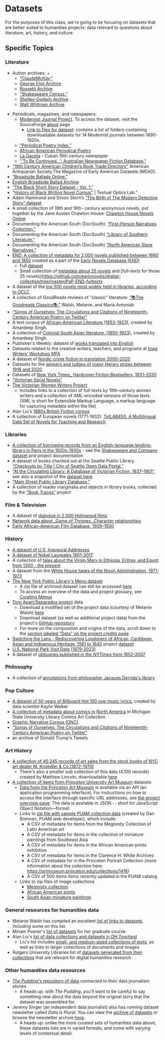# Datasets 

For the purposes of this class, we're going to be focusing on datasets that are better suited to humanities projects: data relevant to questions about literature, art, history, and culture. 



## Specific Topics

### Literature
+  Author archives:
	+  
	+  ["ClaudeMcKay,"](https://github.com/amardeepmsingh/ClaudeMcKay/blob/8e7df637f845ddb8c658e45ef6c9fe8e26ac138e/claude-mckay-constab-ballads-light-tei.xml)
	+  [George Eliot Archive](https://georgeeliotarchive.org)
	+ [Rossetti Archive](http://www.rossettiarchive.org/) 
	+ [“Shakespeare Census.”](https://shakespearecensus.org/)
	+ [Shelley-Godwin Archive](https://github.com/umd-mith/sga)
	+ [Walt Whitman Archive](https://whitmanarchive.org/)
- Periodicals, magazines, and newspapers:
    - [Modernist Journal Project](https://modjourn.org/). To access the dataset, visit the SourceForge [about](https://sourceforge.net/projects/mjplab/) page
        - [Link to files for dataset](https://sourceforge.net/projects/mjplab/files/): contains a list of folders containing downloadable datasets for 14 Modernist journals between 1890-1920s.
    - [“Periodical Poetry Index.”](https://www.periodicalpoetry.org/index.htm)
    - [African American Periodical Poetry](https://www.responsible-datasets-in-context.com/posts/african-american-periodical-poetry/aa-periodical-poetry.html)
    -  [La Gaceta](https://github.com/UMiamiLibraries/collections-as-data) - Cuban 19th century newspaper
    -  ["‘To Be Continued...’: Australian Newspaper Fiction Database.”](https://cdhrdatasys.anu.edu.au/anfd/web/index.php?r=trove/search)
-  [“19th Century American Children’s Book Trade Directory"](https://repository.upenn.edu/mead/28) American Antiquarian Society.The Magazine of Early American Datasets (MEAD).
-  [“Broadside Ballads Online.”](http://ballads.bodleian.ox.ac.uk/)
-  [English Broadside Ballad Archive](https://ebba.english.ucsb.edu/)
-  [“The Black Short Story Dataset - Vol. 1.”](https://doi.org/10.18738/T8/5TBANV)
-  “[History of Black Writing Novel Corpus"](https://textual-optics-lab.uchicago.edu/black_writing_corpus)  | Textual Optics Lab.” 
-  Adam Hammond and Simon Stern’s [“The Birth of The Modern Detective Story” dataset](https://www.adamhammond.com/bmds/)
- A small collection of 18th and 19th- century anonymous novels, put together by the Jane Austen Chawton House: [Chawton House Novels Online](https://chawtonhouse.org/the-library/womens-writing-in-english-2/novels-online/) 
-  Documenting the American South (DocSouth). [“First-Person Narratives Collection.”](https://docsouth.unc.edu/fpn/)
-  Documenting the American South (DocSouth) [“Library of Southern Literature.”](https://docsouth.unc.edu/southlit/)
-  Documenting the American South (DocSouth) [“North American Slave Narratives.”](https://docsouth.unc.edu/neh/) 
- [END: A collection of metadata for 2,000 novels published between 1660 and 1850](https://github.com/earlynovels/) created as a part of the [Early Novels Database (END)](https://earlynovels.github.io/) 
	- Full [dataset](https://github.com/earlynovels/end-dataset)
	- Small collection of [metadata about 25 novels](https://github.com/earlynovels/digital-collection) and [full-texts for those 25 novels](https://github.com/earlynovels/digital-collection/tree/master/PaP-END-fulltexts
- A dataset of the [top 500 novels most widely held in libraries, according to OCLC](https://www.responsible-datasets-in-context.com/posts/top-500-novels/top-500-novels.html)
- A collection of GoodReads reviews of "classic" literature:  [“📚The Goodreads Classics📚.”](https://melaniewalsh.github.io/Goodreads-Classics/) Walsh, Melanie, and Maria Antoniak. 
- ["Songs of Ourselves: The Circulations and Citations of Nineteenth-Century American Poetry on Twitter"](https://c19datacollective.com/data/songs-of-ourselves/)
- A text corpus of [African-American Literature (1853-1923)](https://github.com/amardeepmsingh/African-American-Literature-Text-Corpus-1853-1923), created by Amardeep Singh. 
- A collection of [Colonial South Asian literature, (1850-1923)](https://github.com/amardeepmsingh/Colonial-South-Asian-Literature), created by Amardeep Singh. 
- Publisher's Weekly: dataset of [works translated into English](https://www.publishersweekly.com/pw/translation/search/index.html)
- Datasets related to the creative writers, teachers, and programs at [Iowa Writers’ Workshop MFA](https://view.data.post45.org/programerarecord)
- A dataset of [Nordic crime fiction  in translation 2000–2020](https://data.post45.org/the-nordic-noir-in-translation-database-2000-2020/)
- Datasets for the [winners and judges of major literary prizes between 1918 and 2020](https://data.post45.org/the-index-of-major-literary-prizes-in-the-us/)
- Datasets of [New York Times_ Hardcover Fiction Bestsellers, 1931–2020](https://data.post45.org/nyt-fiction-bestsellers-data/)
-  [“Victorian Serial Novels”](https://archive.org/details/victorianserialnovels?&sort=-week&page=2)
- [The Victorian Women Writers Project](https://github.com/iulibdcs/Victorian-Women-Writers-Project)
	- Includes links to a collection of full-texts by 19th-century women writers and a collection of XML-encoded versions of those texts (XML is short for Extensible Markup Language, a markup language for capturing metadata within the file)
- Alan Liu's [1880s British Fiction corpus](http://english197s2015studentwork.pbworks.com/w/page/96659757/Our%20Corpora)
- A collection of European novels (1771-1932): [TxtLAB450. A Multilingual Data Set of Novels for Teaching and Research](https://txtlab.org/2016/01/txtlab450-a-data-set-of-multilingual-novels-for-teaching-and-research/)

### Libraries

- [A collection of borrowing records from an English-language lending-library in Paris in the 1920s-1930s](https://shakespeareandco.princeton.edu/about/data/) - see the [Shakespeare and Company dataset](https://shakespeareandco.princeton.edu/about/data/) and project documentation
- A dataset of books checked out at the Seattle Public Library. [“Checkouts by Title | City of Seattle Open Data Portal.”](https://data.seattle.gov/Community/Checkouts-by-Title/tmmm-ytt6/data)
- [“At the Circulating Library: A Database of Victorian Fiction, 1837–1901”](https://www.victorianresearch.org/atcl/index.php), see also a snapshot of the [dataset here](https://github.com/sceckert/Data-and-Culture-Fall-2024/blob/main/_datasets/At-the-Circulating-Library-Dataset)
- [“Main Street Public Library Database,”](http://cardinalscholar.bsu.edu/handle/123456789/194598)
- A collection of reader marginalia and objects in library books, collected by the ["Book Traces”](https://booktraces.lib.virginia.edu/) project

### Film & Television

+ A dataset of [dialogue in 2,000 Hollywood films](https://melaniewalsh.github.io/Intro-Cultural-Analytics/00-Datasets/00-Datasets.html#hollywood-film-dialogue-by-character-gender-and-age)
+ [Network data about _Game of Thrones _Character relationships](https://melaniewalsh.github.io/Intro-Cultural-Analytics/00-Datasets/00-Datasets.html#game-of-thrones-character-relationships)
+ [Early African-American Film Database, 1909–1930](https://openhumanitiesdata.metajnl.com/articles/10.5334/johd.7)



### History
- [A dataset of U.S. Inaugural Addresses](https://melaniewalsh.github.io/Intro-Cultural-Analytics/00-Datasets/00-Datasets.html#u-s-inaugural-addresses)
-  [A dataset of Nobel Laureates 1901-2017](https://melaniewalsh.github.io/Intro-Cultural-Analytics/00-Datasets/00-Datasets.html#nobel-prize-winners)
- A collection of [tales about the Virgin Mary in Ethiopia, Eritrea, and Egypt from 1300 - the present](https://zenodo.org/record/6909569) 
- A dataset from the [White House tapes of the Nixon Administration, 1971-1973](https://www.archives.gov/open/nixon/37-wht-dataset-conversationlist.html)
-  [The New York Public Library's Menu dataset](https://web.archive.org/web/20181103032331/http://menus.nypl.org/data)
	- A zip file of archived dataset can still be accessed [here](https://github.com/sceckert/Data-and-Culture-Fall-2024/tree/main/_datasets/NYPL-Menu-Dataset.zip?raw=true) 
	- To access an overview of the data and project glossary, see [Curating Menus](http://curatingmenus.org/data_dictionary/)
- [Torn Apart/Separados project](http://xpmethod.columbia.edu/torn-apart/volume/1/) data
	- Download a modified set of the project data (courtesy of Melanie Walsh) [here](https://github.com/sceckert/Data-and-Culture-Fall-2024/blob/main/_datasets/Torn-Apart-Separados-Project.zip?raw=True)
	- Download dataset (as well as additional project data) from the project's [GitHub repository](https://github.com/xpmethod/torn-apart-open-data)
	- For more on the composition and origins of the data, scroll down to the [section labeled "Data" on the project credits page](http://xpmethod.columbia.edu/torn-apart/credits.html).
- [Switching the Lens - Rediscovering Londoners of African, Caribbean, Asian and Indigenous Heritage, 1561 to 1840](https://www.cityoflondon.gov.uk/things-to-do/history-and-heritage/london-metropolitan-archives/about-lma/switching-the-lens-project) project [dataset](https://search.lma.gov.uk/scripts/mwimain.dll?logon&application=UNION_VIEW&language=144&file=[lma]through-the-lens.html&utm_source=col&utm_medium=web&utm_campaign=switching-the-lens) 
- [U.S. National Park Visit Data (1979-2023)](https://www.responsible-datasets-in-context.com/posts/np-data/)
-  A dataset of [obituaries published in the _NYTimes_ from 1852-2007](https://melaniewalsh.github.io/Intro-Cultural-Analytics/00-Datasets/00-Datasets.html#the-new-york-times-obituaries)

### Philosophy 

- A collection of [annotations from philosopher Jacques Derrida's library](https://dataspace.princeton.edu/handle/88435/dsp01gf06g579z)

### Pop Culture

- [A dataset of 50 years of Billboard Hot 100 pop music lyrics](https://github.com/walkerkq/musiclyrics), created by data scientist Kaylin Walker
-  [A collection of metadata about comics in North America](https://github.com/ktopham/comics-as-data) in Michigan State University Library Comics Art Collection
-  [Graphic Narrative Corpus (GNC)](https://groups.uni-paderborn.de/graphic-literature/gncorpus/corpus.php).
-  ["Songs of Ourselves: The Circulations and Citations of Nineteenth-Century American Poetry on Twitter"](https://c19datacollective.com/data/songs-of-ourselves/)
-   an archive of Donald Trump's Tweets

### Art History


- [A collection of 40,245 records of art sales from the stock books of NYC art dealer M. Knoedler & Co.(1872-1970)](https://github.com/thegetty/provenance-index-csv/tree/master/knoedler)
	- There's also a smaller sub collection of this data (4,100 records) created by Matthew Lincoln, downloadable [here](https://github.com/mdlincoln/mapping-knoedler-palladio#introduction-to-the-workshop-data)
- [A collection of items from Princeton University Art Museum](https://artmuseum.princeton.edu/) datasets
	- [Data from the Princeton Art Museum](https://github.com/Princeton-University-Art-Museum/puam-api-docs) is available via an API (an application programming interface). For instructions on how to access the interface through specific URL addresses, see [the project overview page](https://github.com/Princeton-University-Art-Museum/puam-api-docs). The data is available in JSON -- short for JavaScript Object Notation––format.
	- Links to [zip file with sample PUAM collection data](https://github.com/sceckert/Data-and-Culture-Fall-2024/blob/main/_datasets/Princeton-Art-Museum-Datasets.zip?raw=True) (created by Dan Brennan, PUAM web developer), which include:
		- A CSV of metadata for items from the Meginnity Collection of Latin American art
		- A CSV of metadata for items in the collection of miniature paintings from Southeast Asia
		- A CSV of metadata for items in the African American prints exhibition
		- A CSV of metadata for items in the Clarence H. White Archives
		- A CSV of metadata for in the Princeton Portrait Collection (more information about the collection here: https://artmuseum.princeton.edu/collections/1416)
		- A CSV of 500 items items recently updated in the PUAM catalog
	- Links to zip files of image collections
		- [Meginnity collection](https://static.artmuseum.princeton.edu/object-sets-zip/meginnity.zip)
		- [African American prints](https://static.artmuseum.princeton.edu/object-sets-zip/web_WoPSR_2019_AfricanAmericanPrints.zip)  
		- [South Asian miniature paintings](https://static.artmuseum.princeton.edu/object-sets-zip/web_2016_indian.zip)



### General resources for humanities data

- Melanie Walsh has compiled an excellent [list of links to datasets](https://github.com/melaniewalsh/Intro-Cultural-Analytics/blob/master/book/Datasets/Datasets.ipynb), including some on this list.
- Miriam Posner's [list of datasets](http://miriamposner.com/classes/dh201w21/final-project/datasets/) for her graduate course.
- Alan Liu's  [list of data collections and datasets in *DH Toychest*](http://dhresourcesforprojectbuilding.pbworks.com/w/page/69244469/Data%20Collections%20and%20Datasets) 
	- Liu's list includes [small- and medium-sized collections of texts](http://dhresourcesforprojectbuilding.pbworks.com/w/page/69244469/Data%20Collections%20and%20Datasets#demo-corpora), as well as links to larger collections of documents and images 
- Rutgers University Libraries list of [datasets generated from their collections](https://rutgersdh.github.io/dh-sources/) that are relevant for digital humanities research

### Other humanities data resources 

- [*The Pudding*'s repository of data](https://github.com/the-pudding/data#data-sets) connected to their data journalism stories
	- A heads up: with *The Pudding*, you'll want to be careful to say something new about the data beyond the original story that the dataset was assembled for. 
-  Jeremy Singer (an independent data journalist) also has running dataset newsletter called *Data is Plural*. You can view the [archive of datasets](https://docs.google.com/spreadsheets/d/1wZhPLMCHKJvwOkP4juclhjFgqIY8fQFMemwKL2c64vk/edit#gid=0) or browse the newsletter archvie [here](https://www.data-is-plural.com/). 
	- A heads up: unlike the more curated sets of humanities data above, these datasets lists are in varied formats, and come with *varying* levels of contextual detail.